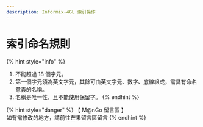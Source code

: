 ```yaml
---
description: Informix-4GL 索引操作
---
```


# 索引命名規則

{% hint style="info" %}
1. 不能超過 18 個字元。
2. 第一個字元須為英文字元，其餘可由英文字元、數字、底線組成，需具有命名意義的名稱。
3. 名稱是唯一性，且不能使用保留字。
{% endhint %}

{% hint style="danger" %}
【 M@nGo 留言區 】\
如有需修改的地方，請前往芒果留言區留言
{% endhint %}
